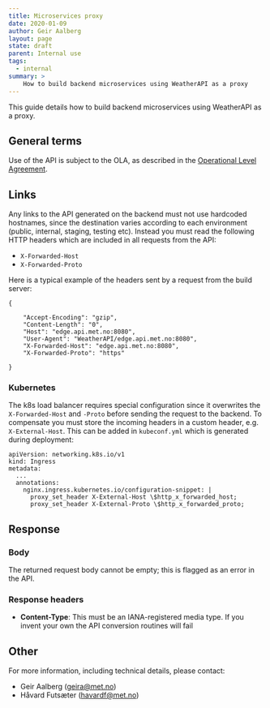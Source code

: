 ```yaml
---
title: Microservices proxy
date: 2020-01-09
author: Geir Aalberg
layout: page
state: draft
parent: Internal use
tags:
  - internal
summary: >
    How to build backend microservices using WeatherAPI as a proxy
---
```


This guide details how to build backend microservices using WeatherAPI as a proxy.

## General terms

Use of the API is subject to the OLA, as described in the [Operational Level Agreement](./OLA).

## Links

Any links to the API generated on the backend must not use hardcoded hostnames,
since the destination varies according to each environment (public, internal,
staging, testing etc). Instead you must read the following HTTP headers which
are included in all requests from the API:

- `X-Forwarded-Host`
- `X-Forwarded-Proto`

Here is a typical example of the headers sent by a request from the build server:

    {

        "Accept-Encoding": "gzip",
        "Content-Length": "0",
        "Host": "edge.api.met.no:8080",
        "User-Agent": "WeatherAPI/edge.api.met.no:8080",
        "X-Forwarded-Host": "edge.api.met.no:8080",
        "X-Forwarded-Proto": "https"

    }

### Kubernetes

The k8s load balancer requires special configuration since it overwrites the
`X-Forwarded-Host` and `-Proto` before sending the request to the backend.
To compensate you must store the incoming headers in a custom header, e.g.
`X-External-Host`. This can be added in `kubeconf.yml` which is generated
during deployment:

    apiVersion: networking.k8s.io/v1
    kind: Ingress
    metadata:
      ...
      annotations:
        nginx.ingress.kubernetes.io/configuration-snippet: |
          proxy_set_header X-External-Host \$http_x_forwarded_host;
          proxy_set_header X-External-Proto \$http_x_forwarded_proto;



## Response

### Body

The returned request body cannot be empty; this is flagged as an error in the API.

### Response headers

- **Content-Type**: This must be an IANA-registered media type. If you invent your own the API conversion routines will fail


## Other

For more information, including technical details, please contact:

- Geir Aalberg (geira@met.no)
- Håvard Futsæter (havardf@met.no)
